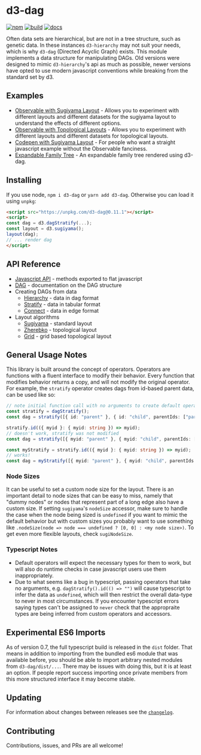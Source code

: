 # d3-dag

[![npm](https://img.shields.io/npm/v/d3-dag.svg)](https://www.npmjs.com/package/d3-dag)
[![build](https://github.com/erikbrinkman/d3-dag/workflows/build/badge.svg)](https://github.com/erikbrinkman/d3-dag/actions)
[![docs](https://img.shields.io/badge/docs-docs-informational)](https://erikbrinkman.github.io/d3-dag/)

Often data sets are hierarchical, but are not in a tree structure, such as genetic data.
In these instances `d3-hierarchy` may not suit your needs, which is why `d3-dag` (Directed Acyclic Graph) exists.
This module implements a data structure for manipulating DAGs.
Old versions were designed to mimic `d3-hierarchy`'s api as much as possible, newer versions have opted to use modern javascript conventions while breaking from the standard set by d3.


## Examples

- [Observable with Sugiyama Layout](https://beta.observablehq.com/@erikbrinkman/d3-dag-sugiyama) - Allows you to experiment with different layouts and different datasets for the sugiyama layout to understand the effects of different options.
- [Observable with Topological Layouts](https://beta.observablehq.com/@erikbrinkman/d3-dag-topological) - Allows you to experiment with different layouts and different datasets for topological layouts.
- [Codepen with Sugiyama Layout](https://codepen.io/brinkbot/pen/oNZJXqK) - For people who want a straight javascript example without the Observable fanciness.
- [Expandable Family Tree](https://github.com/BenPortner/js_family_tree) - An expandable family tree rendered using d3-dag.


## Installing

If you use node, `npm i d3-dag` or `yarn add d3-dag`.
Otherwise you can load it using `unpkg`:

```html
<script src="https://unpkg.com/d3-dag@0.11.1"></script>
<script>
const dag = d3.dagStratify(...);
const layout = d3.sugiyama();
layout(dag);
// ... render dag
</script>
```

## API Reference

* [Javascript API](https://erikbrinkman.github.io/d3-dag/modules/index.html) - methods exported to flat javascript
* [DAG](https://erikbrinkman.github.io/d3-dag/interfaces/dag.Dag.html) - documentation on the DAG structure
* Creating DAGs from data
  * [Hierarchy](https://erikbrinkman.github.io/d3-dag/interfaces/dag_create.HierarchyOperator.html) - data in dag format
  * [Stratify](https://erikbrinkman.github.io/d3-dag/interfaces/dag_create.StratifyOperator.html) - data in tabular format
  * [Connect](https://erikbrinkman.github.io/d3-dag/interfaces/dag_create.ConnectOperator.html) - data in edge format
* Layout algorithms
  * [Sugiyama](https://erikbrinkman.github.io/d3-dag/interfaces/sugiyama.SugiyamaOperator.html) - standard layout
  * [Zherebko](https://erikbrinkman.github.io/d3-dag/interfaces/zherebko.ZherebkoOperator.html) - topological layout
  * [Grid](https://erikbrinkman.github.io/d3-dag/interfaces/grid.GridOperator.html) - grid based topological layout

## General Usage Notes

This library is built around the concept of operators.
Operators are functions with a fluent interface to modify their behavior.
Every function that modifies behavior returns a copy, and will not modify the original operator.
For example, the `stratify` operator creates dags from id-based parent data, can be used like so:

```ts
// note initial function call with no arguments to create default operator
const stratify = dagStratify();
const dag = stratify([{ id: "parent" }, { id: "child", parentIds: ["parent"] }]);

stratify.id(({ myid }: { myid: string }) => myid);
// doesn't work, stratify was not modified
const dag = stratify([{ myid: "parent" }, { myid: "child", parentIds: ["parent"] }]);

const myStratify = stratify.id(({ myid }: { myid: string }) => myid);
// works!
const dag = myStratify([{ myid: "parent" }, { myid: "child", parentIds: ["parent"] }]);
```

### Node Sizes

It can be useful to set a custom node size for the layout.
There is an important detail to node sizes that can be easy to miss, namely that "dummy nodes" or nodes that represent part of a long edge also have a custom size.
If setting `sugiyama`'s `nodeSize` accessor, make sure to handle the case when the node being sized is `undefined` if you want to mimic the default behavior but with custom sizes you probably want to use something like `.nodeSize(node => node === undefined ? [0, 0] : <my node size>)`.
To get even more flexible layouts, check `sugiNodeSize`.

### Typescript Notes

- Default operators will expect the necessary types for them to work, but will also do runtime checks in case javascript users use them inappropriately.
- Due to what seems like a bug in typescript, passing operators that take no arguments, e.g. `dagStratify().id(() => "")` will cause typescript to infer the data as `undefined`, which will then restrict the overall data-type to never in most circumstances.
  If you encounter typescript errors saying types can't be assigned to `never` check that the appropraite types are being inferred from custom operators and accessors.


## Experimental ES6 Imports

As of version 0.7, the full typescript build is released in the `dist` folder. That means in addition to importing from the bundled es6 module that was available before, you should be able to import arbitrary nested modules from `d3-dag/dist/...`. There may be issues with doing this, but it is at least an option. If people report success importing once private members from this more structured interface it may become stable.

## Updating

For information about changes between releases see the [`changelog`](CHANGELOG.md).

## Contributing

Contributions, issues, and PRs are all welcome!
